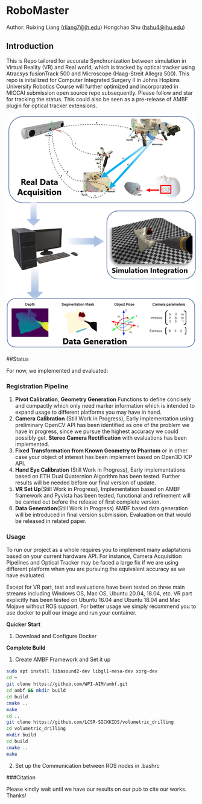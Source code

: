 # RoboMaster

Author: Ruixing Liang (rliang7@jh.edu) Hongchao Shu (hshu4@jhu.edu)

## Introduction

This is Repo tailored for accurate Synchronization between simulation in Virtual Reality (VR) and Real world, which is tracked by optical tracker using Atracsys fusionTrack 500 and Microscope (Haag-Streit Allegra 500). This repo is initallized for Computer Integrated Surgery II in Johns Hopkins University Robotics Course will further optimized and incorporated in MICCAI submission open source repo subsequently. Please follow and star for tracking the status. This could also be seen as a pre-release of AMBF plugin for optical tracker extensions. 

![](./Resources/Readme_1.png)

##Status

For now, we implemented and evaluated:

### Registration Pipeline

1. **Pivot Calibration**, **Geometry Generation** Functions to define concisely and compactly which only need marker information which is intended to expand usage to different platforms you may have in hand.
2. **Camera Calibration** (Still Work in Progress), Early implementation using preliminary OpenCV API has been identified as one of the problem we have in progress, since we pursue the highest accuracy we could possibly get. **Stereo Camera Rectification** with evaluations has been implemented.
3. **Fixed Transformation from Known Geometry to Phantom** or in other case your object of interest has been implement based on Open3D ICP API.
4. **Hand Eye Calibration** (Still Work in Progress), Early implementations based on ETH Dual Quaternion Algorithm has been tested. Further results will be needed before our final version of update.
5. **VR Set Up**(Still Work in Progress), Implementation based on AMBF framework and Pyvista has been tested, functional and refinement will be carried out before the release of first complete version.
6. **Data Generation**(Still Work in Progress) AMBF based data generation will be introduced in final version submission. Evaluation on that would be released in related paper.

### Usage

To run our project as a whole requires you to implement many adaptations based on your current hardware API. For instance, Camera Acquisition Pipelines and Optical Tracker may be faced a large fix if we are using different platform when you are pursuing the equivalent accuracy as we have evaluated.

Except for VR part, test and evaluations have been tested on three main streams including Windows OS, Mac OS, Ubuntu 20.04, 18.04, etc. VR part explicitly has been tested on Ubuntu 16.04 and Ubuntu 18.04 and Mac Mojave without ROS support. For better usage we simply recommend you to use docker to pull our image and run your container.

**Quicker Start**

1. Download and Configure Docker

**Complete Build**

1. Create AMBF Framework and Set it up

```bash
sudo apt install libasound2-dev libgl1-mesa-dev xorg-dev
cd ~
git clone https://github.com/WPI-AIM/ambf.git
cd ambf && mkdir build
cd build
cmake ..
make
cd ..
git clone https://github.com/LCSR-SICKKIDS/volumetric_drilling
cd volumetric_drilling
mkdir build
cd build
cmake ..
make
```

2. Set up the Communication between ROS nodes in .bashrc  



###Citation

Please kindly wait until we have our results on our pub to cite our works. Thanks!